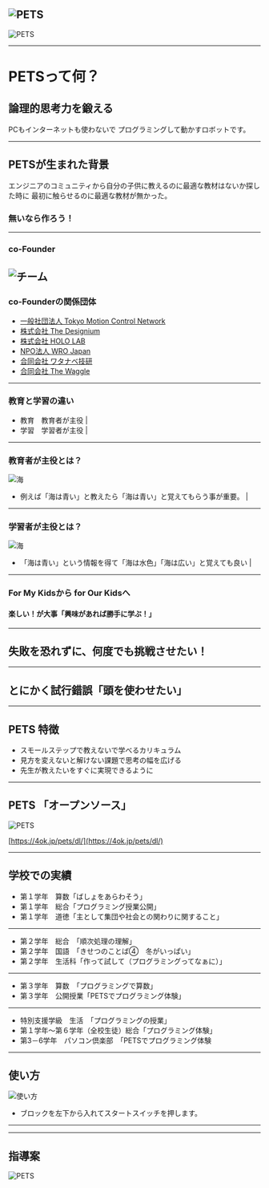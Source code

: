 ![PETS](https://4ok.jp/pets/wp-content/uploads/2017/07/Logo_KS_thum.png)
---
![PETS](https://4ok.jp/pets/wp-content/uploads/2017/08/PETS_img.jpg)

---
# PETSって何？

## 論理的思考力を鍛える
PCもインターネットも使わないで
プログラミングして動かすロボットです。

---
## PETSが生まれた背景

エンジニアのコミュニティから自分の子供に教えるのに最適な教材はないか探した時に
最初に触らせるのに最適な教材が無かった。

### 無いなら作ろう！
---
### co-Founder
![チーム](https://4ok.jp/corporate/wp-content/uploads/2016/09/fOK_member_all.jpg)
---
### co-Founderの関係団体
- [一般社団法人 Tokyo Motion Control Network](http://tokyomotioncontrol.net/)
- [株式会社 The Designium](http://www.thedesignium.com/)
- [株式会社 HOLO LAB](http://hololab.co.jp/)
- [NPO法人 WRO Japan](https://www.wroj.org/2017/)
- [合同会社 ワタナベ技研](http://watanabegiken.tokyo/)
- [合同会社 The Waggle](https://thewaggle.co.jp/)
---
### 教育と学習の違い
- 教育　教育者が主役 |
- 学習　学習者が主役 |

---
### 教育者が主役とは？
![海](./img/umi.jpg)
- 例えば「海は青い」と教えたら「海は青い」と覚えてもらう事が重要。 |

---
### 学習者が主役とは？
![海](./img/umi.jpg)
- 「海は青い」という情報を得て「海は水色」「海は広い」と覚えても良い |

---
### For My Kidsから for Our Kidsへ

#### 楽しい！が大事「興味があれば勝手に学ぶ！」
---
## 失敗を恐れずに、何度でも挑戦させたい！

---
## とにかく試行錯誤「頭を使わせたい」

---

## PETS 特徴
- スモールステップで教えないで学べるカリキュラム
- 見方を変えないと解けない課題で思考の幅を広げる
- 先生が教えたいをすぐに実現できるように

---

## PETS 「オープンソース」
![PETS](./img/PETS_download.png)

[https://4ok.jp/pets/dl/](https://4ok.jp/pets/dl/)

---
## 学校での実績
- 第１学年　算数「ばしょをあらわそう」
- 第１学年　総合「プログラミング授業公開」
- 第１学年　道徳「主として集団や社会との関わりに関すること」
---
- 第２学年　総合　「順次処理の理解」
- 第２学年　国語　「きせつのことば④　冬がいっぱい」　
- 第２学年　生活科「作って試して（プログラミングってなぁに）」
---
- 第３学年　算数　「プログラミングで算数」
- 第３学年　公開授業「PETSでプログラミング体験」
---
- 特別支援学級　生活　「プログラミングの授業」
- 第１学年～第６学年（全校生徒）総合「プログラミング体験」
- 第3－6学年　パソコン倶楽部　「PETSでプログラミング体験　
---
## 使い方
![使い方](./img/Howtouse_PETS.png)
- ブロックを左下から入れてスタートスイッチを押します。
---


---
## 指導案

![PETS](./img/PETS_rei.png)
